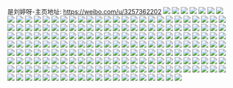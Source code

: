 是刘婷呀-主页地址: https://weibo.com/u/3257362202 
![](https://wx4.sinaimg.cn/mw2000/c227671aly1h9cb1k5hx2j222o2wd4qq.jpg) 
![](https://wx4.sinaimg.cn/mw2000/c227671aly1h9cb1m02c2j222o2wd4qq.jpg) 
![](https://wx4.sinaimg.cn/mw2000/c227671aly1h9cb1o4hwyj222o2wd1ky.jpg) 
![](https://wx4.sinaimg.cn/mw2000/c227671aly1h9cb1pwyvkj222o2wdu0x.jpg) 
![](https://wx4.sinaimg.cn/mw2000/c227671aly1h9cb1smkuyj22c030lnpe.jpg) 
![](https://wx4.sinaimg.cn/mw2000/c227671aly1h9cb1vag93j222o2wdx6p.jpg) 
![](https://wx4.sinaimg.cn/mw2000/c227671aly1h9cb1hzotmj222o2wd7wi.jpg) 
![](https://wx4.sinaimg.cn/mw2000/c227671aly1h9cb1y0ppjj21zs2znb2a.jpg) 
![](https://wx4.sinaimg.cn/mw2000/c227671aly1h9cb209lasj222o2qp1ky.jpg) 
![](https://wx4.sinaimg.cn/mw2000/c227671aly1h8p8mja1d6j21ln25n1ky.jpg) 
![](https://wx4.sinaimg.cn/mw2000/c227671aly1h8p8mldslbj21l023ab2a.jpg) 
![](https://wx4.sinaimg.cn/mw2000/c227671aly1h8p8mn13exj21fr25m7wi.jpg) 
![](https://wx4.sinaimg.cn/mw2000/c227671aly1h8p8moe5hej21dr22m4qq.jpg) 
![](https://wx4.sinaimg.cn/mw2000/c227671aly1h8p8kxw1qmj22dc35sx6q.jpg) 
![](https://wx4.sinaimg.cn/mw2000/c227671aly1h8p8kb93nxj22c0340u0x.jpg) 
![](https://wx4.sinaimg.cn/mw2000/c227671aly1h8p86kmilcj22d23401l0.jpg) 
![](https://wx4.sinaimg.cn/mw2000/c227671aly1h8p86esqe8j21sn2d4qv8.jpg) 
![](https://wx4.sinaimg.cn/mw2000/c227671aly1h8p8776lkfj22ef35sqv7.jpg) 
![](https://wx4.sinaimg.cn/mw2000/c227671aly1h8p87b2lgtj22ef35sqv8.jpg) 
![](https://wx4.sinaimg.cn/mw2000/c227671aly1h6m5e0823gj21ur368qv5.jpg) 
![](https://wx4.sinaimg.cn/mw2000/c227671aly1h6m5d105orj22jo1xvmzv.jpg) 
![](https://wx4.sinaimg.cn/mw2000/c227671aly1h6m5d1y7g8j22fv248q7d.jpg) 
![](https://wx4.sinaimg.cn/mw2000/c227671aly1h6m5czt4cgj236c2487wi.jpg) 
![](https://wx4.sinaimg.cn/mw2000/c227671aly1h2qr2bdkk9j22ah321kjp.jpg) 
![](https://wx4.sinaimg.cn/mw2000/c227671aly1h2qr1zyjtqj22ai3211l1.jpg) 
![](https://wx4.sinaimg.cn/mw2000/c227671aly1h2qr23wvsqj22ah321e85.jpg) 
![](https://wx4.sinaimg.cn/mw2000/c227671aly1h2qr2ky7fhj22ai321b2e.jpg) 
![](https://wx4.sinaimg.cn/mw2000/c227671aly1h2qr51z6f9j21o22yob2a.jpg) 
![](https://wx4.sinaimg.cn/mw2000/c227671aly1h2qr1tn5xaj22ah321x6t.jpg) 
![](https://wx4.sinaimg.cn/mw2000/c227671aly1h2qr1wx72mj22ah321hdx.jpg) 
![](https://wx4.sinaimg.cn/mw2000/c227671aly1h2qr3a4evtj22ah321nph.jpg) 
![](https://wx4.sinaimg.cn/mw2000/c227671aly1h2qr2g7jlqj22ah321hdw.jpg) 
![](https://wx4.sinaimg.cn/mw2000/c227671aly1h0xyt9349cj222y2rynpg.jpg) 
![](https://wx4.sinaimg.cn/mw2000/c227671aly1h0xyuxokcwj224n2swx6t.jpg) 
![](https://wx4.sinaimg.cn/mw2000/c227671aly1h0xyy0yyokj22c0340npi.jpg) 
![](https://wx4.sinaimg.cn/mw2000/c227671aly1h0xywvr2dtj22162pke85.jpg) 
![](https://wx4.sinaimg.cn/mw2000/c227671aly1h0xyvs96gcj229v340nph.jpg) 
![](https://wx4.sinaimg.cn/mw2000/c227671aly1h0xyxblbdkj222k2re1l2.jpg) 
![](https://wx4.sinaimg.cn/mw2000/c227671aly1h0xyzm8l8cj21rq2e3x6r.jpg) 
![](https://wx4.sinaimg.cn/mw2000/c227671aly1h0xz00fuu4j22c0340kjq.jpg) 
![](https://wx4.sinaimg.cn/mw2000/c227671aly1h0xyzimaqnj22c0340kjq.jpg) 
![](https://wx4.sinaimg.cn/mw2000/c227671aly1h0vp9cbbmwj21qs2xwkjl.jpg) 
![](https://wx4.sinaimg.cn/mw2000/c227671aly1h0vp8w9696j21xu2mcb2a.jpg) 
![](https://wx4.sinaimg.cn/mw2000/c227671aly1h0vp7qfrn0j22c0340qv7.jpg) 
![](https://wx4.sinaimg.cn/mw2000/c227671aly1h0vp7riqy8j22c0340hdu.jpg) 
![](https://wx4.sinaimg.cn/mw2000/c227671aly1h0vp7ogdnkj22c0340u0z.jpg) 
![](https://wx4.sinaimg.cn/mw2000/c227671aly1h0vp4tyr8ij216b1kfb29.jpg) 
![](https://wx4.sinaimg.cn/mw2000/c227671aly1h0vp4ewkp6j21qk2bfhdt.jpg) 
![](https://wx4.sinaimg.cn/mw2000/c227671aly1gxmnt7aaumj22802yoe83.jpg) 
![](https://wx4.sinaimg.cn/mw2000/c227671aly1gxmnspv4ogj22mr2807wi.jpg) 
![](https://wx4.sinaimg.cn/mw2000/c227671aly1gxmnsovy52j22r127xhdu.jpg) 
![](https://wx4.sinaimg.cn/mw2000/c227671aly1gxmnsuib3hj22802you0z.jpg) 
![](https://wx4.sinaimg.cn/mw2000/c227671aly1gxmnsrczeuj22802yohdv.jpg) 
![](https://wx4.sinaimg.cn/mw2000/c227671aly1gxmnt3ugruj22802yokjn.jpg) 
![](https://wx4.sinaimg.cn/mw2000/c227671aly1gxmnsxu3pdj22802yohdv.jpg) 
![](https://wx4.sinaimg.cn/mw2000/c227671aly1gxmnt0g0p9j22802mxx6q.jpg) 
![](https://wx4.sinaimg.cn/mw2000/c227671aly1gxmnt5swrcj22802yo7wj.jpg) 
![](https://wx4.sinaimg.cn/mw2000/003yryI2ly1gv03cm4tnrj61pd3407wh02.jpg) 
![](https://wx4.sinaimg.cn/mw2000/003yryI2ly1gv03bk7ctbj61r1340e8102.jpg) 
![](https://wx4.sinaimg.cn/mw2000/003yryI2ly1gv03bodgq0j63401r1npd02.jpg) 
![](https://wx4.sinaimg.cn/mw2000/003yryI2ly1gv03br5gefj61601r1tv902.jpg) 
![](https://wx4.sinaimg.cn/mw2000/003yryI2ly1gv03bqcl35j61r13401ky02.jpg) 
![](https://wx4.sinaimg.cn/mw2000/003yryI2ly1gv03btd13pj61r1340e8202.jpg) 
![](https://wx4.sinaimg.cn/mw2000/c227671aly1gv03bltezej21r1340npd.jpg) 
![](https://wx4.sinaimg.cn/mw2000/003yryI2ly1gv03awxcxdj61r0340kjm02.jpg) 
![](https://wx4.sinaimg.cn/mw2000/003yryI2ly1gthdav4s48j61xl2kru0x02.jpg) 
![](https://wx4.sinaimg.cn/mw2000/003yryI2ly1gthdae8h0ij62802yohdu02.jpg) 
![](https://wx4.sinaimg.cn/mw2000/003yryI2ly1gthd9lt1zoj62802vn1ky02.jpg) 
![](https://wx4.sinaimg.cn/mw2000/c227671aly1gritfg31exj21sl2e4qv6.jpg) 
![](https://wx4.sinaimg.cn/mw2000/c227671aly1griruolielj233z29v1l8.jpg) 
![](https://wx4.sinaimg.cn/mw2000/c227671aly1grirvexwomj22c0340x6q.jpg) 
![](https://wx4.sinaimg.cn/mw2000/c227671aly1grirvc4a02j22922w34qy.jpg) 
![](https://wx4.sinaimg.cn/mw2000/c227671aly1grirvlaqxhj21h71xehdt.jpg) 
![](https://wx4.sinaimg.cn/mw2000/c227671aly1griru958kzj229w317u0y.jpg) 
![](https://wx4.sinaimg.cn/mw2000/003yryI2ly1grirvi88ojj62c0340x6r02.jpg) 
![](https://wx4.sinaimg.cn/mw2000/c227671aly1griru1cfywj22c0340npo.jpg) 
![](https://wx4.sinaimg.cn/mw2000/c227671aly1grirur7g80j22232d2x6p.jpg) 
![](https://wx4.sinaimg.cn/mw2000/c227671aly1grirv0fyi2j22c02c0he0.jpg) 
![](https://wx4.sinaimg.cn/mw2000/c227671aly1gpb2thael2j22802yo1l2.jpg) 
![](https://wx4.sinaimg.cn/mw2000/c227671aly1gpb2tye3o3j22802yox6t.jpg) 
![](https://wx4.sinaimg.cn/mw2000/c227671aly1gpb2ttsnn9j22802yox6t.jpg) 
![](https://wx4.sinaimg.cn/mw2000/c227671aly1gpb2u44bnbj22c02c04qq.jpg) 
![](https://wx4.sinaimg.cn/mw2000/c227671aly1gpb2u5bdwij20mw0l9t8r.jpg) 
![](https://wx4.sinaimg.cn/mw2000/c227671aly1gpb2u0bqaej222j22je81.jpg) 
![](https://wx4.sinaimg.cn/mw2000/c227671aly1gpb2tls4ztj22802yo4qu.jpg) 
![](https://wx4.sinaimg.cn/mw2000/c227671aly1gpb2tcbceuj22802yokjp.jpg) 
![](https://wx4.sinaimg.cn/mw2000/c227671aly1gpb2tpex5tj21y92lonpg.jpg) 
![](https://wx4.sinaimg.cn/mw2000/c227671aly1goa4fgfwkyj22802yox6s.jpg) 
![](https://wx4.sinaimg.cn/mw2000/c227671aly1goa4f03d1vj22802ige83.jpg) 
![](https://wx4.sinaimg.cn/mw2000/c227671aly1gm48w4et9rj22802yoe85.jpg) 
![](https://wx4.sinaimg.cn/mw2000/c227671aly1gm48vpfkehj22802yox6t.jpg) 
![](https://wx4.sinaimg.cn/mw2000/c227671aly1gm48wh2nw1j22802you11.jpg) 
![](https://wx4.sinaimg.cn/mw2000/c227671aly1gm48wr0czvj22802you11.jpg) 
![](https://wx4.sinaimg.cn/mw2000/c227671aly1gm48s4vy5nj223a280e83.jpg) 
![](https://wx4.sinaimg.cn/mw2000/c227671aly1gm48rkdh3jj22802toe84.jpg) 
![](https://wx4.sinaimg.cn/mw2000/c227671aly1gm48qy4p4aj2280280npf.jpg) 
![](https://wx4.sinaimg.cn/mw2000/c227671aly1gm48p7247wj219k1ordz5.jpg) 
![](https://wx4.sinaimg.cn/mw2000/c227671aly1gm48pg7me8j21l924c4qp.jpg) 
![](https://wx4.sinaimg.cn/mw2000/c227671aly1gm48p0i9cdj21m41xdnkq.jpg) 
![](https://wx4.sinaimg.cn/mw2000/c227671aly1gm48nlay90j20n00cxq4c.jpg) 
![](https://wx4.sinaimg.cn/mw2000/c227671aly1gm48nm7h7aj20m00tbwgj.jpg) 
![](https://wx4.sinaimg.cn/mw2000/c227671aly1gm48nloqinj20mz0cn0tx.jpg) 
![](https://wx4.sinaimg.cn/mw2000/c227671aly1gm48nkxw3rj20n00h4goc.jpg) 
![](https://wx4.sinaimg.cn/mw2000/c227671aly1gm48nn9qjxj20n00h8myx.jpg) 
![](https://wx4.sinaimg.cn/mw2000/c227671aly1gm48nmtp9qj20n00hamzm.jpg) 
![](https://wx4.sinaimg.cn/mw2000/c227671aly1gm48n8ccu8j22772xle82.jpg) 
![](https://wx4.sinaimg.cn/mw2000/c227671aly1gm48l1ghjmj21o01o07wi.jpg) 
![](https://wx4.sinaimg.cn/mw2000/c227671aly1gm48m6av8pj21o01o07wi.jpg) 
![](https://wx4.sinaimg.cn/mw2000/c227671aly1gm48lp796mj21o01o0b2a.jpg) 
![](https://wx4.sinaimg.cn/mw2000/c227671aly1gm48me9a25j216o1kw4qp.jpg) 
![](https://wx4.sinaimg.cn/mw2000/c227671aly1gm48mmw1x7j216o1kw7tg.jpg) 
![](https://wx4.sinaimg.cn/mw2000/c227671aly1gm48kkej44j216o1kw1fs.jpg) 
![](https://wx4.sinaimg.cn/mw2000/c227671aly1gkfug27zqkj223h3404qr.jpg) 
![](https://wx4.sinaimg.cn/mw2000/c227671aly1gkfjs6v4gkj223b2sq7wi.jpg) 
![](https://wx4.sinaimg.cn/mw2000/c227671aly1gip0vtzpswj22c03404qq.jpg) 
![](https://wx4.sinaimg.cn/mw2000/c227671aly1gip0vxq71dj22c03401ky.jpg) 
![](https://wx4.sinaimg.cn/mw2000/c227671aly1gip0uo0knrj22bq307e83.jpg) 
![](https://wx4.sinaimg.cn/mw2000/c227671aly1gip0upqrv6j216o1kw1kx.jpg) 
![](https://wx4.sinaimg.cn/mw2000/c227671aly1gip0sorkl7j22c0340u0x.jpg) 
![](https://wx4.sinaimg.cn/mw2000/c227671aly1gip0sry2p0j22c03407wi.jpg) 
![](https://wx4.sinaimg.cn/mw2000/c227671aly1gip0sdno2kj22422tf7wj.jpg) 
![](https://wx4.sinaimg.cn/mw2000/c227671aly1gip0s51lx5j22c02q17wk.jpg) 
![](https://wx4.sinaimg.cn/mw2000/c227671aly1gip0slg92wj22c0340kjp.jpg) 
![](https://wx4.sinaimg.cn/mw2000/c227671aly1gip0sa3n12j21o02801l1.jpg) 
![](https://wx4.sinaimg.cn/mw2000/c227671aly1geztsd8xdxj22c02x0b29.jpg) 
![](https://wx4.sinaimg.cn/mw2000/c227671aly1gezts5f5ooj22by2c01kz.jpg) 
![](https://wx4.sinaimg.cn/mw2000/c227671aly1gezts2a2xhj23402c0qv8.jpg) 
![](https://wx4.sinaimg.cn/mw2000/c227671aly1gezts9iw4aj218z1k84qp.jpg) 
![](https://wx4.sinaimg.cn/mw2000/c227671aly1geztshv3pkj21o01o0b29.jpg) 
![](https://wx4.sinaimg.cn/mw2000/c227671aly1gezts8hga6j21901k94qp.jpg) 
![](https://wx4.sinaimg.cn/mw2000/c227671aly1geztsahh4ej21o0230e81.jpg) 
![](https://wx4.sinaimg.cn/mw2000/c227671aly1gezts78j6oj233z2c0x6r.jpg) 
![](https://wx4.sinaimg.cn/mw2000/c227671aly1geztsbepnlj21o0230b29.jpg) 
![](https://wx4.sinaimg.cn/mw2000/c227671aly1gdlg7vicdej20u00u0tp1.jpg) 
![](https://wx4.sinaimg.cn/mw2000/c227671aly1gdlg7w68wxj20of0hyn0p.jpg) 
![](https://wx4.sinaimg.cn/mw2000/c227671aly1gdlg7vxdzkj20u00u0aoz.jpg) 
![](https://wx4.sinaimg.cn/mw2000/c227671aly1gdlg7wjnaaj20u00u016k.jpg) 
![](https://wx4.sinaimg.cn/mw2000/c227671aly1gdlg7wsdhwj20ku0ktta4.jpg) 
![](https://wx4.sinaimg.cn/mw2000/c227671aly1gdlg7x7xnij20me0txk2f.jpg) 
![](https://wx4.sinaimg.cn/mw2000/c227671aly1gccnjemus9j21091407ly.jpg) 
![](https://wx4.sinaimg.cn/mw2000/c227671aly1gccnjgm1b7j20p10r5dou.jpg) 
![](https://wx4.sinaimg.cn/mw2000/c227671aly1gcb8l4doz1j20u0140139.jpg) 
![](https://wx4.sinaimg.cn/mw2000/c227671aly1gcb8l563ymj20u0140qdd.jpg) 
![](https://wx4.sinaimg.cn/mw2000/c227671aly1gcb8l5y1o9j20u0140akh.jpg) 
![](https://wx4.sinaimg.cn/mw2000/c227671aly1gcb8l748z3j20u0140gwa.jpg) 
![](https://wx4.sinaimg.cn/mw2000/c227671aly1gcb8l7mdadj202702708x.jpg) 
![](https://wx4.sinaimg.cn/mw2000/c227671aly1gcb8l8fl69j20u0140498.jpg) 
![](https://wx4.sinaimg.cn/mw2000/c227671aly1gaz0dr4kkej22c03401l0.jpg) 
![](https://wx4.sinaimg.cn/mw2000/c227671aly1gaz0dv137hj22c0340u0z.jpg) 
![](https://wx4.sinaimg.cn/mw2000/c227671aly1gaz0dz7idqj23402c0e84.jpg) 
![](https://wx4.sinaimg.cn/mw2000/c227671aly1gaz0e3esypj23402c01l0.jpg) 
![](https://wx4.sinaimg.cn/mw2000/c227671aly1gaz0e4g1qmj214014018a.jpg) 
![](https://wx4.sinaimg.cn/mw2000/c227671aly1gaz0e7tqptj22c0340e83.jpg) 
![](https://wx4.sinaimg.cn/mw2000/c227671aly1gaz0bit8sbj20u0140qfy.jpg) 
![](https://wx4.sinaimg.cn/mw2000/c227671aly1gaz0bjniqvj20u01401bw.jpg) 
![](https://wx4.sinaimg.cn/mw2000/c227671aly1gaz0bkjcvyj20u0140as5.jpg) 
![](https://wx4.sinaimg.cn/mw2000/c227671aly1gaz0blar5qj20u0140h44.jpg) 
![](https://wx4.sinaimg.cn/mw2000/c227671aly1gaz0bnzznqj20qq1407es.jpg) 
![](https://wx4.sinaimg.cn/mw2000/c227671aly1gaz0blq1v9j20u01307bi.jpg) 
![](https://wx4.sinaimg.cn/mw2000/c227671aly1gaz0bng8byj20u01407n8.jpg) 
![](https://wx4.sinaimg.cn/mw2000/c227671aly1gaz0bmp0nwj20uw140nha.jpg) 
![](https://wx4.sinaimg.cn/mw2000/c227671aly1gaz0bonk9nj21400u0apc.jpg) 
![](https://wx4.sinaimg.cn/mw2000/c227671aly1gaz01pylc2j21401401kx.jpg) 
![](https://wx4.sinaimg.cn/mw2000/c227671aly1gaz01r30i0j21401401kx.jpg) 
![](https://wx4.sinaimg.cn/mw2000/c227671aly1gaz01t7yo9j22c02c0u0x.jpg) 
![](https://wx4.sinaimg.cn/mw2000/c227671aly1gdlguqwiwsj21o01o01ky.jpg) 
![](https://wx4.sinaimg.cn/mw2000/c227671aly1gayzz6my5sj21o0280x6p.jpg) 
![](https://wx4.sinaimg.cn/mw2000/c227671aly1gayzz8np6uj21o01o01ky.jpg) 
![](https://wx4.sinaimg.cn/mw2000/c227671aly1gayzzbj830j21o02yoe82.jpg) 
![](https://wx4.sinaimg.cn/mw2000/c227671aly1gayzzeeiaqj22c0340x6q.jpg) 
![](https://wx4.sinaimg.cn/mw2000/c227671aly1gayzzhmcnhj23402c0b2b.jpg) 
![](https://wx4.sinaimg.cn/mw2000/c227671aly1gayzzkzpo1j215o4mrhdv.jpg) 
![](https://wx4.sinaimg.cn/mw2000/c227671aly1gayzzqo4g2j22yo1o04qq.jpg) 
![](https://wx4.sinaimg.cn/mw2000/c227671aly1gdlgunun9tj215o481b2b.jpg) 
![](https://wx4.sinaimg.cn/mw2000/c227671aly1g95widqj0qj22c02c0qv5.jpg) 
![](https://wx4.sinaimg.cn/mw2000/c227671aly1g95wifxdooj23402c0kjl.jpg) 
![](https://wx4.sinaimg.cn/mw2000/c227671aly1g95wief02vj22c02c0qv5.jpg) 
![](https://wx4.sinaimg.cn/mw2000/c227671aly1g95wiadtnnj22c02c04qr.jpg) 
![](https://wx4.sinaimg.cn/mw2000/c227671aly1g95wigdw6ej20u0140dh2.jpg) 
![](https://wx4.sinaimg.cn/mw2000/c227671aly1g95wi8vn2zj22c02c0u0y.jpg) 
![](https://wx4.sinaimg.cn/mw2000/c227671aly1g95wif8arzj22c02c01ky.jpg) 
![](https://wx4.sinaimg.cn/mw2000/c227671aly1g95wid3r32j22c02c0npe.jpg) 
![](https://wx4.sinaimg.cn/mw2000/c227671aly1g95wib3hjvj22c02c0npd.jpg) 
![](https://wx4.sinaimg.cn/mw2000/c227671aly1g5eux7m49ij21hc0u0wi8.jpg) 
![](https://wx4.sinaimg.cn/mw2000/c227671aly1g5eux8ybysj22c02c04qp.jpg) 
![](https://wx4.sinaimg.cn/mw2000/c227671aly1g5euxat5wsj23402c0qv6.jpg) 
![](https://wx4.sinaimg.cn/mw2000/c227671aly1g5euxcp1c0j22c0340x6q.jpg) 
![](https://wx4.sinaimg.cn/mw2000/c227671aly1g5euxf0i5bj23402c0x6q.jpg) 
![](https://wx4.sinaimg.cn/mw2000/c227671aly1g2f3wmot57j22c03407wn.jpg) 
![](https://wx4.sinaimg.cn/mw2000/c227671aly1g2f3wsrvysj22c0340b2e.jpg) 
![](https://wx4.sinaimg.cn/mw2000/c227671aly1g2f3wzrip7j22c0340x6u.jpg) 
![](https://wx4.sinaimg.cn/mw2000/c227671aly1g2f3x93oz1j23402c04qw.jpg) 
![](https://wx4.sinaimg.cn/mw2000/c227671aly1g274q1yk43j21400u0dx8.jpg) 
![](https://wx4.sinaimg.cn/mw2000/c227671aly1g274q36ve5j21400u0qo2.jpg) 
![](https://wx4.sinaimg.cn/mw2000/c227671aly1g274q45uqpj21400u0tt4.jpg) 
![](https://wx4.sinaimg.cn/mw2000/c227671aly1g274q4woxtj21400u0wsi.jpg) 
![](https://wx4.sinaimg.cn/mw2000/c227671aly1fyyfhsl9i1j21nz0u0aw0.jpg) 
![](https://wx4.sinaimg.cn/mw2000/c227671aly1fyyfhtab45j202702708x.jpg) 
![](https://wx4.sinaimg.cn/mw2000/c227671aly1fyyfhtrghmj21nz0u0kcy.jpg) 
![](https://wx4.sinaimg.cn/mw2000/c227671aly1fytsh7nxwhj23k02004qt.jpg) 
![](https://wx4.sinaimg.cn/mw2000/c227671aly1fytsh8lzrhj21400u0h02.jpg) 
![](https://wx4.sinaimg.cn/mw2000/c227671aly1fytshut34vj21900tyjyj.jpg) 
